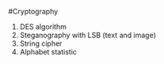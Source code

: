 #Cryptography

1. DES algorithm
2. Steganography with LSB (text and image)
3. String cipher
4. Alphabet statistic